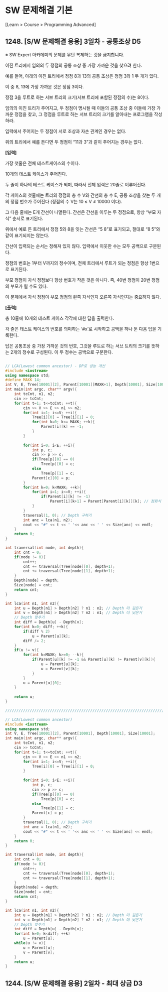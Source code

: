 # SW 문제해결 기본

[Learn > Course > Programming Advanced]

## 1248. [S/W 문제해결 응용] 3일차 - 공통조상 D5

  ※ SW Expert 아카데미의 문제를 무단 복제하는 것을 금지합니다.

이진 트리에서 임의의 두 정점의 공통 조상 중 가장 가까운 것을 찾으려 한다.

예를 들어, 아래의 이진 트리에서 정점 8과 13의 공통 조상은 정점 3와 1 두 개가 있다.

이 중 8, 13에 가장 가까운 것은 정점 3이다.

정점 3을 루트로 하는 서브 트리의 크기(서브 트리에 포함된 정점의 수)는 8이다.  

  임의의 이진 트리가 주어지고, 두 정점이 명시될 때 이들의 공통 조상 중 이들에 가장 가까운 정점을 찾고, 그 정점을 루트로 하는 서브 트리의 크기를 알아내는 프로그램을 작성하라.

입력에서 주어지는 두 정점이 서로 조상과 자손 관계인 경우는 없다.

위의 트리에서 예를 든다면 두 정점이 “11과 3”과 같이 주어지는 경우는 없다.

**[입력]**

가장 첫줄은 전체 테스트케이스의 수이다.

10개의 테스트 케이스가 주어진다.

두 줄이 하나의 테스트 케이스가 되며, 따라서 전체 입력은 20줄로 이루어진다.

각 케이스의 첫줄에는 트리의 정점의 총 수 V와 간선의 총 수 E, 공통 조상을 찾는 두 개의 정점 번호가 주어진다 (정점의 수 V는 10 ≤ V ≤ 10000 이다). 

그 다음 줄에는 E개 간선이 나열된다. 간선은 간선을 이루는 두 정점으로, 항상 “부모 자식” 순서로 표기된다.

위에서 예로 든 트리에서 정점 5와 8을 잇는 간선은 “5 8”로 표기되고, 절대로 “8 5”와 같이 표기되지는 않는다.

간선이 입력되는 순서는 정해져 있지 않다. 입력에서 이웃한 수는 모두 공백으로 구분된다.

정점의 번호는 1부터 V까지의 정수이며, 전체 트리에서 루트가 되는 정점은 항상 1번으로 표기된다.

부모 정점이 자식 정점보다 항상 번호가 작은 것은 아니다. 즉, 40번 정점이 20번 정점의 부모가 될 수도 있다.

이 문제에서 자식 정점이 부모 정점의 왼쪽 자식인지 오른쪽 자식인지는 중요하지 않다.

**[출력]**

총 10줄에 10개의 테스트 케이스 각각에 대한 답을 출력한다.

각 줄은 테스트 케이스의 번호를 의미하는 ‘#x’로 시작하고 공백을 하나 둔 다음 답을 기록한다.

답은 공통조상 중 가장 가까운 것의 번호, 그것을 루트로 하는 서브 트리의 크기를 뜻하는 2개의 정수로 구성된다. 이 두 정수는 공백으로 구분한다.  

```java

```



```C++
// LCA(Lowest common ancestor) - DP로 성능 개선
#include <iostream>
using namespace std;
#define MAXK 14;
int V, E, Tree[10001][2], Parent[10001][MAXK+1], Depth[10001], Size[10001];
int main(int argc, char** argv){
    int tcCnt, n1, n2;
    cin >> tcCnt;
    for(int t=1; t<=tcCnt; ++t){
        cin >> V >> E >> n1 >> n2;
        for(int i=1; i<=V; ++i){
            Tree[i][0] = Tree[i][1] = 0;
            for(int k=0; k<= MAXK; ++k){
                Parent[i][k] == -1;
            }
        }
        
        for(int i=0; i<E; ++i){
            int p, c;
            cin >> p >> c;
            if(Tree[p][0] == 0)
                Tree[p][0] = c;
            else
                Tree[p][1] = c;
            Parent[c][0] = p;
        }
        for(int k=0; k<MAXK; ++k){
            for(int i=1; i<=V; ++i){
                if(Parent[i][k] != -1)
                    Parent[i][k+1] = Parent[Parent[i][k]][k]; // 점화식
            }
        }
        traversal(1, 0); // Depth 구하기
        int anc = lca(n1, n2);
        cout << "#" << t << ' '<< anc << ' ' << Size[anc] << endl;
    }
    return 0;
}

int traversal(int node, int depth){
    int cnt = 0;
    if(node != 0){
        cnt++;
        cnt += traversal(Tree[node][0], depth+1);
        cnt += traversal(Tree[node][1], depth+1);
    }
    Depth[node] = depth;
    Size[node] = cnt;
    return cnt;
}

int lca(int n1, int n2){
    int u = Depth[n1] > Depth[n2] ? n1 : n2; // Depth 더 깊은거
    int v = Depth[n1] > Depth[n2] ? n2 : n1; // Depth 더 낮은거
    // Depth 맞추기
    int diff = Depth[u] - Depth[v];
    for(int k=0; diff; ++k){
        if(diff % 2)
            u = Parent[u][k];
        diff /= 2;
    }
    if(u != v){
        for(int k=MAXK; k>=0; --k){
            if(Parent[u][k] != -1 && Parent[u][k] != Parent[v][k]){
                u = Parent[u][k];
                u = Parent[v][k];
            }
        }
        u = Parent[u][0];
    }
       
    return u;
}

//////////////////////////////////////////////////////////////////////////////

// LCA(Lowest common ancestor)
#include <iostream>
using namespace std;
int V, E, Tree[10001][2], Parent[10001], Depth[10001], Size[10001];
int main(int argc, char** argv){
    int tcCnt, n1, n2;
    cin >> tcCnt;
    for(int t=1; t<=tcCnt; ++t){
        cin >> V >> E >> n1 >> n2;
        for(int i=1; i<=V; ++i){
            Tree[i][0] = Tree[i][1] = 0;
        }
        
        for(int i=0; i<E; ++i){
            int p, c;
            cin >> p >> c;
            if(Tree[p][0] == 0)
                Tree[p][0] = c;
            else
                Tree[p][1] = c;
            Parent[c] = p;
        }
        traversal(1, 0); // Depth 구하기
        int anc = lca(n1, n2);
        cout << "#" << t << ' '<< anc << ' ' << Size[anc] << endl;
    }
    return 0;
}

int traversal(int node, int depth){
    int cnt = 0;
    if(node != 0){
        cnt++;
        cnt += traversal(Tree[node][0], depth+1);
        cnt += traversal(Tree[node][1], depth+1);
    }
    Depth[node] = depth;
    Size[node] = cnt;
    return cnt;
}

int lca(int n1, int n2){
    int u = Depth[n1] > Depth[n2] ? n1 : n2; // Depth 더 깊은거
    int v = Depth[n1] > Depth[n2] ? n2 : n1; // Depth 더 낮은거
    // Depth 맞추기
    int diff = Depth[u] - Depth[v];
    for(int k=0; k<diff; ++k)
        u = Parent[u];
    while(u != v){
        u = Parent[u];
        v = Parent[v];
    }
    return u;
}
```



## 1244. [S/W 문제해결 응용] 2일차 - 최대 상금 D3



```java

```

```C++

```



